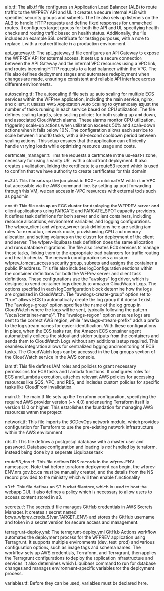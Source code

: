 alb.tf:
The alb.tf file configures an Application Load Balancer (ALB) to route traffic to the WFPREV API and UI. It creates a secure internal ALB with specified security groups and subnets. The file also sets up listeners on the ALB to handle HTTP requests and define fixed responses for unmatched routes. It configures target groups for both the API and UI, specifying health checks and routing traffic based on health status. Additionally, the file includes an example SSL certificate for testing purposes, with a note to replace it with a real certificate in a production environment.

api_gateway.tf: 
The api_gateway.tf file configures an API Gateway to expose the WFPREV API for external access. It sets up a secure connection between the API Gateway and the internal VPC resources using a VPC link, and routes incoming HTTP requests to a load balancer within the VPC. The file also defines deployment stages and automates redeployment when changes are made, ensuring a consistent and reliable API interface across different environments.

autoscaling.tf:
The autoscaling.tf file sets up auto scaling for multiple ECS services within the WFPrev application, including the main service, nginx, and client. It utilizes AWS Application Auto Scaling to dynamically adjust the number of tasks running in each service based on CPU utilization. The file defines scaling targets, step scaling policies for both scaling up and down, and associated CloudWatch alarms. These alarms monitor CPU utilization, triggering scale-up actions when utilization exceeds 50% and scale-down actions when it falls below 10%. The configuration allows each service to scale between 1 and 10 tasks, with a 60-second cooldown period between scaling actions. This setup ensures that the application can efficiently handle varying loads while optimizing resource usage and costs.

certificate_manager.tf:
This file requests a certificate in the us-east-1 zone, necessary for using a vanity URL with a cloudfront deployment. It also creates a validation, linking the certificate to a route53 record which is used to confirm that we have authority to create certificates for this domain

ec2.tf:
This file sets up the jumphost in EC2 - a minimal VM within the VPC but accessible via the AWS command line. By setting up port forwarding through this VM, we can access in-VPC resources with external tools such as pgadmin

ecs.tf:
This file sets up an ECS cluster for deploying the WFPREV server and client applications using FARGATE and FARGATE_SPOT capacity providers. It defines task definitions for both server and client containers, including resource allocations, environment variables, and logging configurations. The wfprev_client and wfprev_server task definitons here are setting iam roles for execution, network mode, provisionsing CPU and memory allocation, and setting volumes on the cluster for deployment of the client and server. The wfprev-liquibase task definition does the same allocation and runs database migrations. The file also creates ECS services to manage these tasks, linking them to the appropriate load balancers for traffic routing and health checks. The network condiguration sets a custom wfprev_tomcat_access security group, subnets and assigns the container a public IP address. This file also includes logConfiguration sections within the container definitions for both the WFPrev server and client task definitions. These configurations use the "awslogs" log driver, which is designed to send container logs directly to Amazon CloudWatch Logs. The options specified in each logConfiguration block determine how the logs are organized in CloudWatch. The "awslogs-create-group" option set to "true" allows ECS to automatically create the log group if it doesn't exist. The "awslogs-group" option specifies the name of the log group in CloudWatch where the logs will be sent, typically following the pattern "/ecs/{container-name}". The "awslogs-region" option ensures logs are sent to the correct AWS region, while "awslogs-stream-prefix" adds a prefix to the log stream names for easier identification. With these configurations in place, when the ECS tasks run, the Amazon ECS container agent automatically collects the stdout and stderr outputs from the containers and sends them to CloudWatch Logs without any additional setup required. This seamless integration allows for centralized logging and monitoring of ECS tasks. The CloudWatch logs can be accessed in the Log groups section of the CloudWatch service in the AWS console.

iam.tf:
This file defines IAM roles and policies to grant necessary permissions for ECS tasks and Lambda functions. It configures roles for ECS and Lambda execution, attaches relevant AWS policies for accessing resources like SQS, VPC, and RDS, and includes custom policies for specific tasks like CloudFront invalidation.

main.tf:
The main.tf file sets up the Terraform configuration, specifying the required AWS provider version (~> 4.0) and ensuring Terraform itself is version 1.1.0 or higher. This establishes the foundation for managing AWS resources within the project

network.tf:
This file imports the BCDevOps network module, which provides configuration for Terraform to use the pre-existing network infrastructure within the AWS environment

rds.tf:
This file defines a postgresql database with a master user and password. Database configuration and loading is *not* handled by terraform, instead being done by a seperate Liquibase task

route53_dns.tf:
This file defines DNS records in the wfprev-ENV namespace. Note that before terraform deployment can begin, the wfprev-ENV.nrs.gov.bc.ca must be manually created, and the details from the NS record provided to the ministry which will then enable functionality

s3.tf:
This file defines an S3 bucket filestore, which is used to host the webapp GUI. It also defines a policy which is necessary to allow users to access content stored in s3.

secrets.tf:
The secrets.tf file manages GitHub credentials in AWS Secrets Manager. It creates a secret named bcws_wfprev_creds_${var.TARGET_ENV} and stores the GitHub username and token in a secret version for secure access and management.

terragrunt-deploy.yml:
The terragrunt-deploy.yml GitHub Actions workflow automates the deployment process for the WFPREV application using Terragrunt. It supports multiple environments (dev, test, prod) and various configuration options, such as image tags and schema names. The workflow sets up AWS credentials, Terraform, and Terragrunt, then applies the Terragrunt configurations to deploy the application infrastructure and services. It also determines which Liquibase command to run for database changes and manages environment-specific variables for the deployment process.

variables.tf:
Before they can be used, variables must be declared here.